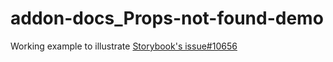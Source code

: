 # addon-docs_Props-not-found-demo

Working example to illustrate [Storybook's issue#10656](https://github.com/storybookjs/storybook/issues/10656) 
